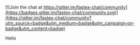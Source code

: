 
[![Join the chat at https://gitter.im/fastex-chat/community](https://badges.gitter.im/fastex-chat/community.svg)](https://gitter.im/fastex-chat/community?utm_source=badge&utm_medium=badge&utm_campaign=pr-badge&utm_content=badge)

Hello
